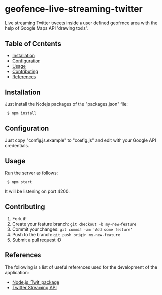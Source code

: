 # geofence-live-streaming-twitter
Live streaming Twitter tweets inside a user defined geofence area with the help of Google Maps API 'drawing tools'.

## Table of Contents
 - [Installation](#installation)
 - [Configuration](#configuration)
 - [Usage](#usage)
 - [Contributing](#contributing)
 - [References](#references)

## Installation
Just install the Nodejs packages of the "packages.json" file:

     $ npm install

## Configuration
Just copy "config.js.example" to "config.js" and edit with your Google API credentials.

## Usage
Run the server as follows:

     $ npm start

It will be listening on port 4200.

## Contributing

1. Fork it!
2. Create your feature branch: `git checkout -b my-new-feature`
3. Commit your changes: `git commit -am 'Add some feature'`
4. Push to the branch: `git push origin my-new-feature`
5. Submit a pull request :D

## References

The following is a list of useful references used for the development of the application:
* [Node.js 'Twit' package](https://www.npmjs.com/package/twit)
* [Twitter Streaming API](https://dev.twitter.com/streaming/overview/request-parameters)
